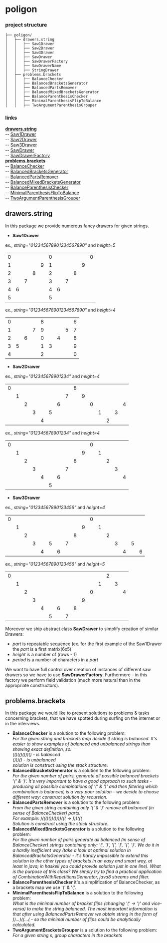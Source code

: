 # poligon
### project structure
```
├── poligon/
│   ├── drawers.string
│   │   ├── Saw1Drawer
│   │   ├── Saw2Drawer
│   │   ├── Saw3Drawer
│   │   ├── SawDrawer
│   │   ├── SawDrawerFactory
│   │   ├── SawDrawerName
│   │   ├── StringDrawer
│   ├── problems.brackets
│   │   ├── BalanceChecker
│   │   ├── BalancedBracketsGenerator
│   │   ├── BalancedPartsRemover
│   │   ├── BalancedMixedBracketsGenerator
│   │   ├── BalanceParenthesisChecker
│   │   ├── MinimalParenthesisFlipToBalance
│   │   ├── TwoArgumentParenthesisGrouper
```

### links
**[drawers.string](#drawers.string)**  
-- [Saw1Drawer](#Saw1Drawer)  
-- [Saw2Drawer](#Saw2Drawer)  
-- [Saw3Drawer](#Saw3Drawer)  
-- [SawDrawer](#SawDrawer)  
-- [SawDrawerFactory](#SawDrawerFactory)  
**[problems.brackets](#problems.brackets)**  
-- [BalanceChecker](#BalanceChecker)  
-- [BalancedBracketsGenerator](#BalancedBracketsGenerator)  
-- [BalancedPartsRemover](#BalancedPartsRemover)  
-- [BalancedMixedBracketsGenerator](#BalancedMixedBracketsGenerator)  
-- [BalanceParenthesisChecker](#BalanceParenthesisChecker)  
-- [MinimalParenthesisFlipToBalance](#MinimalParenthesisFlipToBalance)  
-- [TwoArgumentParenthesisGrouper](#TwoArgumentParenthesisGrouper)
<a name="drawers.string"></a>
## drawers.string
In this package we provide numerous fancy drawers for given strings.
<a name="Saw1Drawer"></a>
* **Saw1Drawer**

ex., _string="012345678901234567890"_ and _height=5_  

|   |   |   |   |   |   |   |   |   |   |   |
|---|---|---|---|---|---|---|---|---|---|---|
| 0 |   |   |   |   | 0 |   |   |   |   | 0 |
| 1 |   |   |   | 9 | 1 |   |   |   | 9 |   |
| 2 |   |   | 8 |   | 2 |   |   | 8 |   |   |
| 3 |   | 7 |   |   | 3 |   | 7 |   |   |   |
| 4 | 6 |   |   |   | 4 | 6 |   |   |   |   |
| 5 |   |   |   |   | 5 |   |   |   |   |   |

ex., _string="012345678901234567890"_ and _height=4_

|   |   |   |   |   |   |   |   |   |
|---|---|---|---|---|---|---|---|---|
| 0 |   |   |   | 8 |   |   |   | 6 |
| 1 |   |   | 7 | 9 |   |   | 5 | 7 |
| 2 |   | 6 |   | 0 |   | 4 |   | 8 |
| 3 | 5 |   |   | 1 | 3 |   |   | 9 |
| 4 |   |   |   | 2 |   |   |   | 0 |

<a name="Saw2Drawer"></a>
* **Saw2Drawer**

ex., _string="012345678901234"_ and _height=4_

|   |   |   |   |   |   |   |   |   |   |   |   |   |   |   |
|---|---|---|---|---|---|---|---|---|---|---|---|---|---|---|
| 0 |   |   |   |   |   |   |   | 8 |   |   |   |   |   |   |
|   | 1 |   |   |   |   |   | 7 |   | 9 |   |   |   |   |   |
|   |   | 2 |   |   |   | 6 |   |   |   | 0 |   |   |   | 4 |
|   |   |   | 3 |   | 5 |   |   |   |   |   | 1 |   | 3 |   |
|   |   |   |   | 4 |   |   |   |   |   |   |   | 2 |   |   |

ex., _string="012345678901234"_ and _height=4_

|   |   |   |   |   |   |   |   |   |   |   |   |   |   |   |
|---|---|---|---|---|---|---|---|---|---|---|---|---|---|---|
| 0 |   |   |   |   |   |   |   |   |   | 0 |   |   |   |   |
|   | 1 |   |   |   |   |   |   |   | 9 |   | 1 |   |   |   |
|   |   | 2 |   |   |   |   |   | 8 |   |   |   | 2 |   |   |
|   |   |   | 3 |   |   |   | 7 |   |   |   |   |   | 3 |   |
|   |   |   |   | 4 |   | 6 |   |   |   |   |   |   |   | 4 |
|   |   |   |   |   | 5 |   |   |   |   |   |   |   |   |   |

<a name="Saw3Drawer"></a>
* **Saw3Drawer**

ex., _string="01234567890123456"_ and _height=4_

|   |   |   |   |   |   |   |   |   |   |   |   |   |   |   |   |   |
|---|---|---|---|---|---|---|---|---|---|---|---|---|---|---|---|---|
| 0 |   |   |   |   |   |   |   |   |   | 0 |   |   |   |   |   |   |
|   | 1 |   |   |   |   |   |   |   | 9 |   | 1 |   |   |   |   |   |
|   |   | 2 |   |   |   |   |   | 8 |   |   |   | 2 |   |   |   |   |
|   |   |   | 3 |   | 5 |   | 7 |   |   |   |   |   | 3 |   | 5 |   |
|   |   |   |   | 4 |   | 6 |   |   |   |   |   |   |   | 4 |   | 6 |

ex., _string="01234567890123456"_ and _height=5_

|   |   |   |   |   |   |   |   |   |   |   |   |   |   |   |
|---|---|---|---|---|---|---|---|---|---|---|---|---|---|---|
| 0 |   |   |   |   |   |   |   |   |   |   |   | 2 |   |   |
|   | 1 |   |   |   |   |   |   |   |   |   | 1 |   | 3 |   |
|   |   | 2 |   |   |   |   |   |   |   | 0 |   |   |   | 4 |
|   |   |   | 3 |   |   |   |   |   | 9 |   |   |   |   |   |
|   |   |   |   | 4 |   | 6 |   | 8 |   |   |   |   |   |   |
|   |   |   |   |   | 5 |   | 7 |   |   |   |   |   |   |   |

<a name="SawDrawer"></a>
Moreover we ship abstract class **SawDrawer** to simplify creation of
similar Drawers:
- _part_ is repeatable sequence (ex. for the first example of the 
Saw1Drawer the _part_ is a first matrix(6x5)
- _height_ is a number of (rows - 1)
- _period_ is a number of characters in a _part_

<a name="SawDrawerFactory"></a>
We want to have full control over creation of instances of different saw 
drawers so we have to use **SawDrawerFactory**. Furthermore - in this 
factory we perform field validation (much more natural than in the 
appropriate constructors).
<a name="problems.brackets"></a>
## problems.brackets

In this package we would like to present solutions to problems & tasks
concerning brackets, that we have spotted during surfing on the internet 
or in the interviews.
<a name="BalanceChecker"></a>
* **BalanceChecker**
is a solution to the following problem:  
*For the given string and brackets map decide if string is balanced. It's
easier to show examples of balanced and unbalanced strings than showing
exact definition, so:  
(()(()()))() - is *balanced*  
()))() - is *unbalanced*  
solution is construct using the stack structure.*
<a name="BalancedBracketsGenerator"></a>
* **BalancedBracketsGenerator**
is a solution to the following problem:  
*For the given number of pairs, generate all possible balanced 
brackets '(' & ')'. It's very important to have a good approach to such
tasks - producing all possible combinations of '(' & ')' and then filtering
which combination is balanced, is a very poor solution - we decide to choose 
different way: construct solution by recursion.*
<a name="BalancedPartsRemover"></a>
* **BalancedPartsRemover**
is a solution to the following problem:  
*From the given string containing only '(' & ')' remove all balanced (in 
sense of BalanceChecker) parts.  
For example: )((()())())))((( -> )))(((  
Solution is construct using the stack structure.*
<a name="BalancedMixedBracketsGenerator"></a>
* **BalancedMixedBracketsGenerator**
is a solution to the following problem:  
*For the given number of pairs generate all balanced (in sense of 
BalanceChecker) strings containing only: '(', ')', '\[', '\]', '{', '}'. 
We do it in a hardly inefficient way (take a look at optimal solution in
BalancedBracketsGenerator - it's hardly impossible to extend this solution
to the other types of brackets in an easy and smart way, at least in java;
in haskell you could provide solution just in one line). What is the 
purpose of this class? We simply try to find a practical application of
CombinationWithRepetitionsGenerator, java8 streams and filter.*
<a name="BalanceParenthesisChecker"></a>
* **BalanceParenthesisChecker**
it's a simplification of BalanceChecker, 
as a brackets map we use ')' & '('.
<a name="MinimalParenthesisFlipToBalance"></a>
* **MinimalParenthesisFlipToBalance**
is a solution to the following problem:  
*What is the minimal number of bracket flips (changing '(' -> ')' and 
vice-versa) to make the string balanced. The most important information
is that after using BalancedPartsRemover we obtain string in the form of
))...)((...( - so the minimal number of flips could be analytically 
calculated.*
<a name="TwoArgumentParenthesisGrouper"></a>
* **TwoArgumentBracketsGrouper**
is a solution to the following problem:  
*For a given string s, group characters in the brackets*
